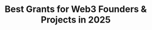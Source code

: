 ---
title: "Best Grants for Web3 Founders & Projects in 2025"
description: "Onchain Magazine's curated list of the most promising Web3 grants and funding opportunities for 2025"
authors: ["@onchain"]
tags: ["Beyond: Advanced Topics", "Grants", "Web3", "Funding", "2025", "Curated"]
languages: ["English"]
url: "https://onchain.org/magazine/best-grants-for-web3-founders-projects-in-2025/"
dateAdded: 2025-01-20
level: "Advanced"
category: "Grants"
---